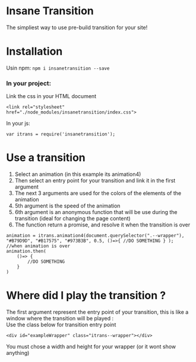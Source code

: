 # Insane Transition

The simpliest way to use pre-build transition for your site!

# Installation
Usin npm:
`npm i insanetransition --save`

### In your project: 

Link the css in your HTML document
```
<link rel="stylesheet" href="./node_modules/insanetransition/index.css">
```

In your js:
```
var itrans = require('insanetransition');
```

# Use a transition
1. Select an animation (in this example its animation4)
2. Then select an entry point for your transition and link it in the first argument
3. The next 3 arguments are used for the colors of the elements of the animation
4. 5th argument is the speed of the animation
5. 6th argument is an anonymous function that will be use during the transition (ideal for changing the page content)
6. The function return a promise, and resolve it when the transition is over

```
animation = itrans.animation4(document.querySelector(".--wrapper"), "#B79D9D", "#B17575", "#973B3B", 0.5, ()=>{ //DO SOMETHING } );
//when animation is over
animation.then(
    ()=> {
        //DO SOMETHING
    }
)
```

# Where did I play the transition ?
The first argument represent the entry point of your transition, this is like a window where the transition will be played :  
Use the class below for transition entry point

```
<div id="exampleWrapper" class="itrans--wrapper"></div>
```

You must chose a width and height for your wrapper (or it wont show anything)